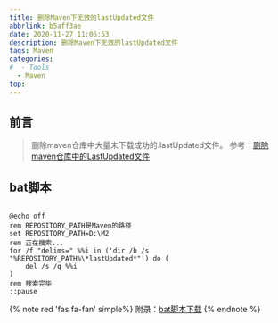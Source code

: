 ```yaml
---
title: 删除Maven下无效的lastUpdated文件
abbrlink: b5aff3ae
date: 2020-11-27 11:06:53
description: 删除Maven下无效的lastUpdated文件
tags: Maven
categories:
#  - Tools
  - Maven
top:
---
```


## 前言

> 删除maven仓库中大量未下载成功的.lastUpdated文件。
> 参考：[删除maven仓库中的LastUpdated文件](https://www.cnblogs.com/cxzdy/p/5662161.html)


## bat脚本

```shell

@echo off
rem REPOSITORY_PATH是Maven的路径
set REPOSITORY_PATH=D:\M2
rem 正在搜索...
for /f "delims=" %%i in ('dir /b /s "%REPOSITORY_PATH%\*lastUpdated*"') do (
    del /s /q %%i
)
rem 搜索完毕
::pause

```


{% note red 'fas fa-fan' simple%}
附录：[bat脚本下载](https://juno.lanzous.com/iyn3Dithizc)
{% endnote %}

